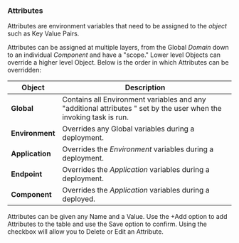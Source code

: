 ### Attributes

Attributes are environment variables that need to be assigned to the _object_ such as Key Value Pairs.

Attributes can be assigned at multiple layers, from the Global _Domain_ down to an individual _Component_ and have a "scope." Lower level Objects can override a higher level Object.  Below is the order in which Attributes can be overridden:

| Object  | Description |
| --- | --- |
| **Global** | Contains all Environment variables and any  "additional attributes " set by the user when the invoking task is run. |
| **Environment** | Overrides any Global variables during a deployment. |
| **Application** | Overrides the _Environment_ variables during a deployment. |
| **Endpoint** | Overrides the _Application_ variables during a deployment. |
| **Component** | Overrides the  _Application_ variables during a deployed.

Attributes can be given any Name and a Value. Use the +Add option to add Attributes to the table and use the Save option to confirm.  Using the checkbox will allow you to Delete or Edit an Attribute.  
